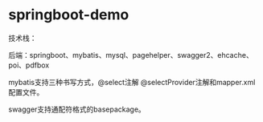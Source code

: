 # springboot-demo


技术栈：
<p>后端：springboot、mybatis、mysql、pagehelper、swagger2、ehcache、poi、pdfbox
<p>mybatis支持三种书写方式，@select注解 @selectProvider注解和mapper.xml配置文件。 
<p>swagger支持通配符格式的basepackage。
